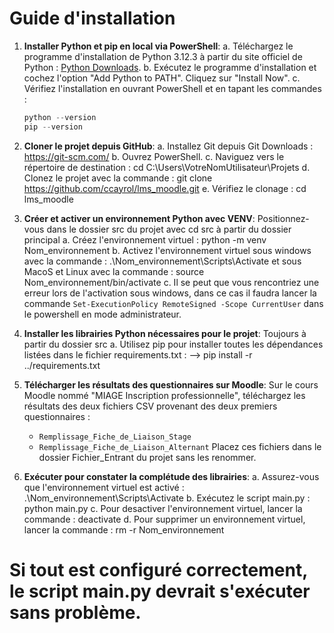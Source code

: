 # Guide d'installation

1. **Installer Python et pip en local via PowerShell**:
   a. Téléchargez le programme d'installation de Python 3.12.3 à partir du site officiel de Python : [Python Downloads](https://www.python.org/downloads/).
   b. Exécutez le programme d'installation et cochez l'option "Add Python to PATH". Cliquez sur "Install Now".
   c. Vérifiez l'installation en ouvrant PowerShell et en tapant les commandes :

   ```powershell
   python --version
   pip --version

   ```

2. **Cloner le projet depuis GitHub**:
   a. Installez Git depuis Git Downloads : https://git-scm.com/
   b. Ouvrez PowerShell.
   c. Naviguez vers le répertoire de destination : cd C:\Users\VotreNomUtilisateur\Projets
   d. Clonez le projet avec la commande : git clone https://github.com/ccayrol/lms_moodle.git
   e. Vérifiez le clonage : cd lms_moodle

3. **Créer et activer un environnement Python avec VENV**:
   Positionnez-vous dans le dossier src du projet avec cd src à partir du dossier principal
   a. Créez l'environnement virtuel : python -m venv Nom_environnement
   b. Activez l'environnement virtuel sous windows avec la commande : .\Nom_environnement\Scripts\Activate
   et sous MacoS et Linux avec la commande : source Nom_environnement/bin/activate
   c. Il se peut que vous rencontriez une erreur lors de l'activation sous windows,
   dans ce cas il faudra lancer la commande
   `Set-ExecutionPolicy RemoteSigned -Scope CurrentUser` dans le powershell en mode administrateur.

4. **Installer les librairies Python nécessaires pour le projet**:
   Toujours à partir du dossier src
   a. Utilisez pip pour installer toutes les dépendances listées dans le fichier requirements.txt :
   --> pip install -r ../requirements.txt

5. **Télécharger les résultats des questionnaires sur Moodle**:
   Sur le cours Moodle nommé "MIAGE Inscription professionnelle", téléchargez les résultats des deux fichiers CSV provenant des deux premiers questionnaires :

   - `Remplissage_Fiche_de_Liaison_Stage`
   - `Remplissage_Fiche_de_Liaison_Alternant`
     Placez ces fichiers dans le dossier Fichier_Entrant du projet sans les renommer.

6. **Exécuter pour constater la complétude des librairies**:
   a. Assurez-vous que l'environnement virtuel est activé : .\Nom_environnement\Scripts\Activate
   b. Exécutez le script main.py : python main.py
   c. Pour desactiver l'environnement virtuel, lancer la commande : deactivate
   d. Pour supprimer un environnement virtuel, lancer la commande : rm -r Nom_environnement

# Si tout est configuré correctement, le script main.py devrait s'exécuter sans problème.
